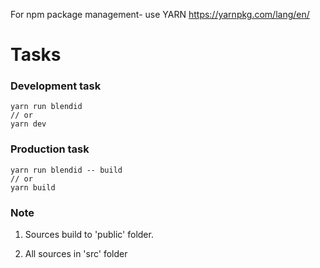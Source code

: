 For npm package management- use YARN  https://yarnpkg.com/lang/en/

# Tasks

### Development task

	yarn run blendid  
	// or
	yarn dev
	
### Production task

	yarn run blendid -- build
	// or
	yarn build

### Note

1. Sources build to 'public' folder.

2. All sources in 'src' folder
